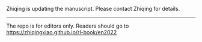 Zhiqing is updating the manuscript.
Please contact Zhiqing for details.

----

The repo is for editors only. Readers should go to https://zhiqingxiao.github.io/rl-book/en2022
